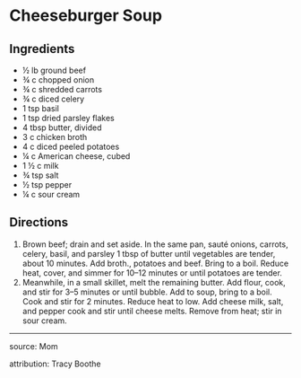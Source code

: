 # Cheeseburger Soup

## Ingredients

- ½ lb ground beef
- ¾ c chopped onion
- ¾ c shredded carrots
- ¾ c diced celery
- 1 tsp basil
- 1 tsp dried parsley flakes
- 4 tbsp butter, divided
- 3 c chicken broth
- 4 c diced peeled potatoes
- ¼ c American cheese, cubed
- 1 ½ c milk
- ¾ tsp salt
- ½ tsp pepper
- ¼ c sour cream

## Directions

1. Brown beef; drain and set aside. In the same pan, sauté onions, carrots, celery, basil, and parsley 1 tbsp of butter until vegetables are tender, about 10 minutes. Add broth., potatoes and beef. Bring to a boil. Reduce heat, cover, and simmer for 10–12 minutes or until potatoes are tender.
2. Meanwhile, in a small skillet, melt the remaining butter. Add flour, cook, and stir for 3–5 minutes or until bubble. Add to soup, bring to a boil. Cook and stir for 2 minutes. Reduce heat to low. Add cheese milk, salt, and pepper cook and stir until cheese melts. Remove from heat; stir in sour cream.
   
---

source: Mom

attribution: Tracy Boothe
